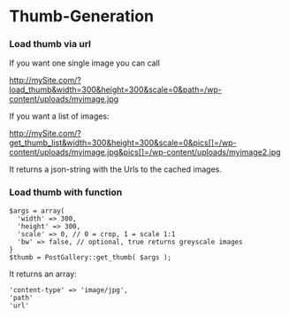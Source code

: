 # Thumb-Generation

### Load thumb via url

If you want one single image you can call

http://mySite.com/?load_thumb&width=300&height=300&scale=0&path=/wp-content/uploads/myimage.jpg

If you want a list of images:

http://mySite.com/?get_thumb_list&width=300&height=300&scale=0&pics[]=/wp-content/uploads/myimage.jpg&pics[]=/wp-content/uploads/myimage2.jpg

It returns a json-string with the Urls to the cached images.


### Load thumb with function

```
$args = array(
  'width' => 300,
  'height' => 300,
  'scale' => 0, // 0 = crop, 1 = scale 1:1
  'bw' => false, // optional, true returns greyscale images
}
$thumb = PostGallery::get_thumb( $args );
```

It returns an array:
```
'content-type' => 'image/jpg',
'path'
'url'
```

